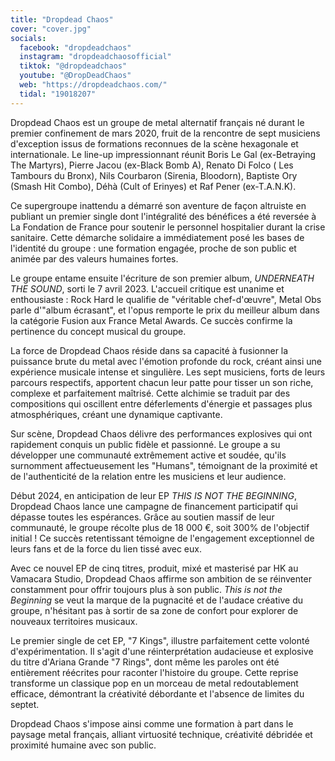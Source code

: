 ```yaml
---
title: "Dropdead Chaos"
cover: "cover.jpg"
socials:
  facebook: "dropdeadchaos"
  instagram: "dropdeadchaosofficial"
  tiktok: "@dropdeadchaos"
  youtube: "@DropDeadChaos"
  web: "https://dropdeadchaos.com/"
  tidal: "19018207"
---
```


Dropdead Chaos est un groupe de metal alternatif français né durant le premier confinement de mars 2020, fruit de la
rencontre de sept musiciens d'exception issus de formations reconnues de la scène hexagonale et internationale. Le
line-up impressionnant réunit Boris Le Gal (ex-Betraying The Martyrs), Pierre Jacou (ex-Black Bomb A), Renato Di Folco (
Les Tambours du Bronx), Nils Courbaron (Sirenia, Bloodorn), Baptiste Ory (Smash Hit Combo), Déhà (Cult of Erinyes) et
Raf Pener (ex-T.A.N.K).

Ce supergroupe inattendu a démarré son aventure de façon altruiste en publiant un premier single dont l'intégralité des
bénéfices a été reversée à La Fondation de France pour soutenir le personnel hospitalier durant la crise sanitaire.
Cette démarche solidaire a immédiatement posé les bases de l'identité du groupe : une formation engagée, proche de son
public et animée par des valeurs humaines fortes.

Le groupe entame ensuite l'écriture de son premier album, *UNDERNEATH THE SOUND*, sorti le 7 avril 2023. L'accueil
critique est unanime et enthousiaste : Rock Hard le qualifie de "véritable chef-d'œuvre", Metal Obs parle d'"album
écrasant", et l'opus remporte le prix du meilleur album dans la catégorie Fusion aux France Metal Awards. Ce succès
confirme la pertinence du concept musical du groupe.

La force de Dropdead Chaos réside dans sa capacité à fusionner la puissance brute du metal avec l'émotion profonde du
rock, créant ainsi une expérience musicale intense et singulière. Les sept musiciens, forts de leurs parcours
respectifs, apportent chacun leur patte pour tisser un son riche, complexe et parfaitement maîtrisé. Cette alchimie se
traduit par des compositions qui oscillent entre déferlements d'énergie et passages plus atmosphériques, créant une
dynamique captivante.

Sur scène, Dropdead Chaos délivre des performances explosives qui ont rapidement conquis un public fidèle et passionné.
Le groupe a su développer une communauté extrêmement active et soudée, qu'ils surnomment affectueusement les "Humans",
témoignant de la proximité et de l'authenticité de la relation entre les musiciens et leur audience.

Début 2024, en anticipation de leur EP *THIS IS NOT THE BEGINNING*, Dropdead Chaos lance une campagne de financement
participatif qui dépasse toutes les espérances. Grâce au soutien massif de leur communauté, le groupe récolte plus de 18
000 €, soit 300% de l'objectif initial ! Ce succès retentissant témoigne de l'engagement exceptionnel de leurs fans et
de la force du lien tissé avec eux.

Avec ce nouvel EP de cinq titres, produit, mixé et masterisé par HK au Vamacara Studio, Dropdead Chaos affirme son
ambition de se réinventer constamment pour offrir toujours plus à son public. *This is not the Beginning* se veut la
marque de la pugnacité et de l'audace créative du groupe, n'hésitant pas à sortir de sa zone de confort pour explorer de
nouveaux territoires musicaux.

Le premier single de cet EP, "7 Kings", illustre parfaitement cette volonté d'expérimentation. Il s'agit d'une
réinterprétation audacieuse et explosive du titre d'Ariana Grande "7 Rings", dont même les paroles ont été entièrement
réécrites pour raconter l'histoire du groupe. Cette reprise transforme un classique pop en un morceau de metal
redoutablement efficace, démontrant la créativité débordante et l'absence de limites du septet.

Dropdead Chaos s'impose ainsi comme une formation à part dans le paysage metal français, alliant virtuosité technique,
créativité débridée et proximité humaine avec son public.
